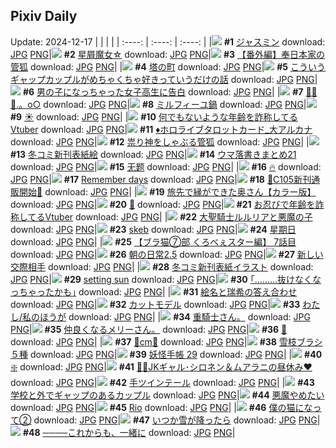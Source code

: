 ## Pixiv Daily
Update: 2024-12-17
|      |      |      |
| :----: | :----: | :----: |
|![](https://pixiv.microyu.workers.dev/c/240x480/img-master/img/2024/12/16/00/00/19/125226377_p0_master1200.jpg) **#1** [ジャスミン](https://www.pixiv.net/artworks/125226377) download: [JPG](https://pixiv.microyu.workers.dev/img-original/img/2024/12/16/00/00/19/125226377_p0.jpg) [PNG](https://pixiv.microyu.workers.dev/img-original/img/2024/12/16/00/00/19/125226377_p0.png)|![](https://pixiv.microyu.workers.dev/c/240x480/img-master/img/2024/12/15/08/30/01/125200830_p0_master1200.jpg) **#2** [星屑魔女☆](https://www.pixiv.net/artworks/125200830) download: [JPG](https://pixiv.microyu.workers.dev/img-original/img/2024/12/15/08/30/01/125200830_p0.jpg) [PNG](https://pixiv.microyu.workers.dev/img-original/img/2024/12/15/08/30/01/125200830_p0.png)|![](https://pixiv.microyu.workers.dev/c/240x480/img-master/img/2024/12/15/19/50/36/125216840_p0_master1200.jpg) **#3** [【番外編】奉日本家の管狐](https://www.pixiv.net/artworks/125216840) download: [JPG](https://pixiv.microyu.workers.dev/img-original/img/2024/12/15/19/50/36/125216840_p0.jpg) [PNG](https://pixiv.microyu.workers.dev/img-original/img/2024/12/15/19/50/36/125216840_p0.png)|
|![](https://pixiv.microyu.workers.dev/c/240x480/img-master/img/2024/12/16/00/02/23/125226669_p0_master1200.jpg) **#4** [塔の町](https://www.pixiv.net/artworks/125226669) download: [JPG](https://pixiv.microyu.workers.dev/img-original/img/2024/12/16/00/02/23/125226669_p0.jpg) [PNG](https://pixiv.microyu.workers.dev/img-original/img/2024/12/16/00/02/23/125226669_p0.png)|![](https://pixiv.microyu.workers.dev/c/240x480/img-master/img/2024/12/16/00/03/05/125226729_p0_master1200.jpg) **#5** [こういうギャップカップルがめちゃくちゃ好きっていうだけの話](https://www.pixiv.net/artworks/125226729) download: [JPG](https://pixiv.microyu.workers.dev/img-original/img/2024/12/16/00/03/05/125226729_p0.jpg) [PNG](https://pixiv.microyu.workers.dev/img-original/img/2024/12/16/00/03/05/125226729_p0.png)|![](https://pixiv.microyu.workers.dev/c/240x480/img-master/img/2024/12/15/00/01/57/125192071_p0_master1200.jpg) **#6** [男の子になっちゃった女子高生に告白](https://www.pixiv.net/artworks/125192071) download: [JPG](https://pixiv.microyu.workers.dev/img-original/img/2024/12/15/00/01/57/125192071_p0.jpg) [PNG](https://pixiv.microyu.workers.dev/img-original/img/2024/12/15/00/01/57/125192071_p0.png)|
|![](https://pixiv.microyu.workers.dev/c/240x480/img-master/img/2024/12/16/00/00/45/125226470_p0_master1200.jpg) **#7** [🔹💎🦋.。o○](https://www.pixiv.net/artworks/125226470) download: [JPG](https://pixiv.microyu.workers.dev/img-original/img/2024/12/16/00/00/45/125226470_p0.jpg) [PNG](https://pixiv.microyu.workers.dev/img-original/img/2024/12/16/00/00/45/125226470_p0.png)|![](https://pixiv.microyu.workers.dev/c/240x480/img-master/img/2024/12/16/20/30/02/125248414_p0_master1200.jpg) **#8** [ミルフィーユ鍋](https://www.pixiv.net/artworks/125248414) download: [JPG](https://pixiv.microyu.workers.dev/img-original/img/2024/12/16/20/30/02/125248414_p0.jpg) [PNG](https://pixiv.microyu.workers.dev/img-original/img/2024/12/16/20/30/02/125248414_p0.png)|![](https://pixiv.microyu.workers.dev/c/240x480/img-master/img/2024/12/15/01/12/54/125194559_p0_master1200.jpg) **#9** [☀](https://www.pixiv.net/artworks/125194559) download: [JPG](https://pixiv.microyu.workers.dev/img-original/img/2024/12/15/01/12/54/125194559_p0.jpg) [PNG](https://pixiv.microyu.workers.dev/img-original/img/2024/12/15/01/12/54/125194559_p0.png)|
|![](https://pixiv.microyu.workers.dev/c/240x480/img-master/img/2024/12/15/21/06/50/125219599_p0_master1200.jpg) **#10** [何でもないような年齢を詐称してるVtuber](https://www.pixiv.net/artworks/125219599) download: [JPG](https://pixiv.microyu.workers.dev/img-original/img/2024/12/15/21/06/50/125219599_p0.jpg) [PNG](https://pixiv.microyu.workers.dev/img-original/img/2024/12/15/21/06/50/125219599_p0.png)|![](https://pixiv.microyu.workers.dev/c/240x480/img-master/img/2024/12/15/12/24/01/125192320_p0_master1200.jpg) **#11** [♦ホロライブタロットカード_大アルカナ](https://www.pixiv.net/artworks/125192320) download: [JPG](https://pixiv.microyu.workers.dev/img-original/img/2024/12/15/12/24/01/125192320_p0.jpg) [PNG](https://pixiv.microyu.workers.dev/img-original/img/2024/12/15/12/24/01/125192320_p0.png)|![](https://pixiv.microyu.workers.dev/c/240x480/img-master/img/2024/12/16/19/04/21/125245945_master1200.jpg) **#12** [祟り神をしゃぶる管狐](https://www.pixiv.net/artworks/125245945) download: [JPG](https://pixiv.microyu.workers.dev/img-original/img/2024/12/16/19/04/21/125245945.jpg) [PNG](https://pixiv.microyu.workers.dev/img-original/img/2024/12/16/19/04/21/125245945.png)|
|![](https://pixiv.microyu.workers.dev/c/240x480/img-master/img/2024/12/16/20/46/12/125248891_p0_master1200.jpg) **#13** [冬コミ新刊表紙絵](https://www.pixiv.net/artworks/125248891) download: [JPG](https://pixiv.microyu.workers.dev/img-original/img/2024/12/16/20/46/12/125248891_p0.jpg) [PNG](https://pixiv.microyu.workers.dev/img-original/img/2024/12/16/20/46/12/125248891_p0.png)|![](https://pixiv.microyu.workers.dev/c/240x480/img-master/img/2024/12/15/20/46/45/125218832_p0_master1200.jpg) **#14** [ウマ落書きまとめ21](https://www.pixiv.net/artworks/125218832) download: [JPG](https://pixiv.microyu.workers.dev/img-original/img/2024/12/15/20/46/45/125218832_p0.jpg) [PNG](https://pixiv.microyu.workers.dev/img-original/img/2024/12/15/20/46/45/125218832_p0.png)|![](https://pixiv.microyu.workers.dev/c/240x480/img-master/img/2024/12/15/00/00/13/125191782_p0_master1200.jpg) **#15** [无题](https://www.pixiv.net/artworks/125191782) download: [JPG](https://pixiv.microyu.workers.dev/img-original/img/2024/12/15/00/00/13/125191782_p0.jpg) [PNG](https://pixiv.microyu.workers.dev/img-original/img/2024/12/15/00/00/13/125191782_p0.png)|
|![](https://pixiv.microyu.workers.dev/c/240x480/img-master/img/2024/12/16/00/17/58/125227444_p0_master1200.jpg) **#16** [🔥](https://www.pixiv.net/artworks/125227444) download: [JPG](https://pixiv.microyu.workers.dev/img-original/img/2024/12/16/00/17/58/125227444_p0.jpg) [PNG](https://pixiv.microyu.workers.dev/img-original/img/2024/12/16/00/17/58/125227444_p0.png)|![](https://pixiv.microyu.workers.dev/c/240x480/img-master/img/2024/12/16/00/02/52/125226709_p0_master1200.jpg) **#17** [Remember days](https://www.pixiv.net/artworks/125226709) download: [JPG](https://pixiv.microyu.workers.dev/img-original/img/2024/12/16/00/02/52/125226709_p0.jpg) [PNG](https://pixiv.microyu.workers.dev/img-original/img/2024/12/16/00/02/52/125226709_p0.png)|![](https://pixiv.microyu.workers.dev/c/240x480/img-master/img/2024/12/15/00/05/35/125192333_p0_master1200.jpg) **#18** [🩵C105新刊通販開始🩷](https://www.pixiv.net/artworks/125192333) download: [JPG](https://pixiv.microyu.workers.dev/img-original/img/2024/12/15/00/05/35/125192333_p0.jpg) [PNG](https://pixiv.microyu.workers.dev/img-original/img/2024/12/15/00/05/35/125192333_p0.png)|
|![](https://pixiv.microyu.workers.dev/c/240x480/img-master/img/2024/12/15/00/00/51/125191928_p0_master1200.jpg) **#19** [旅先で縁ができた奥さん【カラー版】](https://www.pixiv.net/artworks/125191928) download: [JPG](https://pixiv.microyu.workers.dev/img-original/img/2024/12/15/00/00/51/125191928_p0.jpg) [PNG](https://pixiv.microyu.workers.dev/img-original/img/2024/12/15/00/00/51/125191928_p0.png)|![](https://pixiv.microyu.workers.dev/c/240x480/img-master/img/2024/12/15/00/00/29/125191867_p0_master1200.jpg) **#20** [🎵](https://www.pixiv.net/artworks/125191867) download: [JPG](https://pixiv.microyu.workers.dev/img-original/img/2024/12/15/00/00/29/125191867_p0.jpg) [PNG](https://pixiv.microyu.workers.dev/img-original/img/2024/12/15/00/00/29/125191867_p0.png)|![](https://pixiv.microyu.workers.dev/c/240x480/img-master/img/2024/12/16/21/27/33/125250314_p0_master1200.jpg) **#21** [お忍びで年齢を詐称してるVtuber](https://www.pixiv.net/artworks/125250314) download: [JPG](https://pixiv.microyu.workers.dev/img-original/img/2024/12/16/21/27/33/125250314_p0.jpg) [PNG](https://pixiv.microyu.workers.dev/img-original/img/2024/12/16/21/27/33/125250314_p0.png)|
|![](https://pixiv.microyu.workers.dev/c/240x480/img-master/img/2024/12/15/00/31/21/125193312_p0_master1200.jpg) **#22** [大聖騎士ルルリアと悪魔の子](https://www.pixiv.net/artworks/125193312) download: [JPG](https://pixiv.microyu.workers.dev/img-original/img/2024/12/15/00/31/21/125193312_p0.jpg) [PNG](https://pixiv.microyu.workers.dev/img-original/img/2024/12/15/00/31/21/125193312_p0.png)|![](https://pixiv.microyu.workers.dev/c/240x480/img-master/img/2024/12/15/00/23/15/125192992_p0_master1200.jpg) **#23** [skeb](https://www.pixiv.net/artworks/125192992) download: [JPG](https://pixiv.microyu.workers.dev/img-original/img/2024/12/15/00/23/15/125192992_p0.jpg) [PNG](https://pixiv.microyu.workers.dev/img-original/img/2024/12/15/00/23/15/125192992_p0.png)|![](https://pixiv.microyu.workers.dev/c/240x480/img-master/img/2024/12/15/01/03/49/125194301_p0_master1200.jpg) **#24** [星期日](https://www.pixiv.net/artworks/125194301) download: [JPG](https://pixiv.microyu.workers.dev/img-original/img/2024/12/15/01/03/49/125194301_p0.jpg) [PNG](https://pixiv.microyu.workers.dev/img-original/img/2024/12/15/01/03/49/125194301_p0.png)|
|![](https://pixiv.microyu.workers.dev/c/240x480/img-master/img/2024/12/16/19/00/28/125245823_p0_master1200.jpg) **#25** [【ブラ猫⑦部 くろべぇスター編】 7話目](https://www.pixiv.net/artworks/125245823) download: [JPG](https://pixiv.microyu.workers.dev/img-original/img/2024/12/16/19/00/28/125245823_p0.jpg) [PNG](https://pixiv.microyu.workers.dev/img-original/img/2024/12/16/19/00/28/125245823_p0.png)|![](https://pixiv.microyu.workers.dev/c/240x480/img-master/img/2024/12/16/00/32/51/125228029_p0_master1200.jpg) **#26** [朝の日常2.5](https://www.pixiv.net/artworks/125228029) download: [JPG](https://pixiv.microyu.workers.dev/img-original/img/2024/12/16/00/32/51/125228029_p0.jpg) [PNG](https://pixiv.microyu.workers.dev/img-original/img/2024/12/16/00/32/51/125228029_p0.png)|![](https://pixiv.microyu.workers.dev/c/240x480/img-master/img/2024/12/15/00/17/50/125192815_p0_master1200.jpg) **#27** [新しい交際相手](https://www.pixiv.net/artworks/125192815) download: [JPG](https://pixiv.microyu.workers.dev/img-original/img/2024/12/15/00/17/50/125192815_p0.jpg) [PNG](https://pixiv.microyu.workers.dev/img-original/img/2024/12/15/00/17/50/125192815_p0.png)|
|![](https://pixiv.microyu.workers.dev/c/240x480/img-master/img/2024/12/15/18/00/08/125213375_p0_master1200.jpg) **#28** [冬コミ新刊表紙イラスト](https://www.pixiv.net/artworks/125213375) download: [JPG](https://pixiv.microyu.workers.dev/img-original/img/2024/12/15/18/00/08/125213375_p0.jpg) [PNG](https://pixiv.microyu.workers.dev/img-original/img/2024/12/15/18/00/08/125213375_p0.png)|![](https://pixiv.microyu.workers.dev/c/240x480/img-master/img/2024/12/15/00/00/08/125191763_p0_master1200.jpg) **#29** [setting sun](https://www.pixiv.net/artworks/125191763) download: [JPG](https://pixiv.microyu.workers.dev/img-original/img/2024/12/15/00/00/08/125191763_p0.jpg) [PNG](https://pixiv.microyu.workers.dev/img-original/img/2024/12/15/00/00/08/125191763_p0.png)|![](https://pixiv.microyu.workers.dev/c/240x480/img-master/img/2024/12/16/17/14/00/125243118_p0_master1200.jpg) **#30** [｢………抜けなくなっちゃったかも｣](https://www.pixiv.net/artworks/125243118) download: [JPG](https://pixiv.microyu.workers.dev/img-original/img/2024/12/16/17/14/00/125243118_p0.jpg) [PNG](https://pixiv.microyu.workers.dev/img-original/img/2024/12/16/17/14/00/125243118_p0.png)|
|![](https://pixiv.microyu.workers.dev/c/240x480/img-master/img/2024/12/15/20/51/23/125218968_p0_master1200.jpg) **#31** [絵名と瑞希の答え合わせ](https://www.pixiv.net/artworks/125218968) download: [JPG](https://pixiv.microyu.workers.dev/img-original/img/2024/12/15/20/51/23/125218968_p0.jpg) [PNG](https://pixiv.microyu.workers.dev/img-original/img/2024/12/15/20/51/23/125218968_p0.png)|![](https://pixiv.microyu.workers.dev/c/240x480/img-master/img/2024/12/16/00/01/03/125226526_p0_master1200.jpg) **#32** [カットモデル](https://www.pixiv.net/artworks/125226526) download: [JPG](https://pixiv.microyu.workers.dev/img-original/img/2024/12/16/00/01/03/125226526_p0.jpg) [PNG](https://pixiv.microyu.workers.dev/img-original/img/2024/12/16/00/01/03/125226526_p0.png)|![](https://pixiv.microyu.workers.dev/c/240x480/img-master/img/2024/12/16/21/00/11/125249378_p0_master1200.jpg) **#33** [わたし/私のほうが](https://www.pixiv.net/artworks/125249378) download: [JPG](https://pixiv.microyu.workers.dev/img-original/img/2024/12/16/21/00/11/125249378_p0.jpg) [PNG](https://pixiv.microyu.workers.dev/img-original/img/2024/12/16/21/00/11/125249378_p0.png)|
|![](https://pixiv.microyu.workers.dev/c/240x480/img-master/img/2024/12/15/16/18/18/125210488_p0_master1200.jpg) **#34** [重騎士さん。](https://www.pixiv.net/artworks/125210488) download: [JPG](https://pixiv.microyu.workers.dev/img-original/img/2024/12/15/16/18/18/125210488_p0.jpg) [PNG](https://pixiv.microyu.workers.dev/img-original/img/2024/12/15/16/18/18/125210488_p0.png)|![](https://pixiv.microyu.workers.dev/c/240x480/img-master/img/2024/12/16/05/12/52/125232763_p0_master1200.jpg) **#35** [仲良くなるメリーさん。](https://www.pixiv.net/artworks/125232763) download: [JPG](https://pixiv.microyu.workers.dev/img-original/img/2024/12/16/05/12/52/125232763_p0.jpg) [PNG](https://pixiv.microyu.workers.dev/img-original/img/2024/12/16/05/12/52/125232763_p0.png)|![](https://pixiv.microyu.workers.dev/c/240x480/img-master/img/2024/12/16/00/00/12/125226347_p0_master1200.jpg) **#36** [🤍](https://www.pixiv.net/artworks/125226347) download: [JPG](https://pixiv.microyu.workers.dev/img-original/img/2024/12/16/00/00/12/125226347_p0.jpg) [PNG](https://pixiv.microyu.workers.dev/img-original/img/2024/12/16/00/00/12/125226347_p0.png)|
|![](https://pixiv.microyu.workers.dev/c/240x480/img-master/img/2024/12/15/21/17/40/125219998_p0_master1200.jpg) **#37** [🌟cm🌟](https://www.pixiv.net/artworks/125219998) download: [JPG](https://pixiv.microyu.workers.dev/img-original/img/2024/12/15/21/17/40/125219998_p0.jpg) [PNG](https://pixiv.microyu.workers.dev/img-original/img/2024/12/15/21/17/40/125219998_p0.png)|![](https://pixiv.microyu.workers.dev/c/240x480/img-master/img/2024/12/15/06/19/23/125199120_p0_master1200.jpg) **#38** [雪枝ブラシ５種](https://www.pixiv.net/artworks/125199120) download: [JPG](https://pixiv.microyu.workers.dev/img-original/img/2024/12/15/06/19/23/125199120_p0.jpg) [PNG](https://pixiv.microyu.workers.dev/img-original/img/2024/12/15/06/19/23/125199120_p0.png)|![](https://pixiv.microyu.workers.dev/c/240x480/img-master/img/2024/12/15/00/14/44/125192709_p0_master1200.jpg) **#39** [妖怪手帳 29](https://www.pixiv.net/artworks/125192709) download: [JPG](https://pixiv.microyu.workers.dev/img-original/img/2024/12/15/00/14/44/125192709_p0.jpg) [PNG](https://pixiv.microyu.workers.dev/img-original/img/2024/12/15/00/14/44/125192709_p0.png)|
|![](https://pixiv.microyu.workers.dev/c/240x480/img-master/img/2024/12/16/00/05/42/125226909_p0_master1200.jpg) **#40** [❇️](https://www.pixiv.net/artworks/125226909) download: [JPG](https://pixiv.microyu.workers.dev/img-original/img/2024/12/16/00/05/42/125226909_p0.jpg) [PNG](https://pixiv.microyu.workers.dev/img-original/img/2024/12/16/00/05/42/125226909_p0.png)|![](https://pixiv.microyu.workers.dev/c/240x480/img-master/img/2024/12/15/00/00/59/125191948_p0_master1200.jpg) **#41** [🦭🐆JKギャル･シロネン＆ムアラニの昼休み♥](https://www.pixiv.net/artworks/125191948) download: [JPG](https://pixiv.microyu.workers.dev/img-original/img/2024/12/15/00/00/59/125191948_p0.jpg) [PNG](https://pixiv.microyu.workers.dev/img-original/img/2024/12/15/00/00/59/125191948_p0.png)|![](https://pixiv.microyu.workers.dev/c/240x480/img-master/img/2024/12/15/21/05/46/125219564_p0_master1200.jpg) **#42** [手ツインテール](https://www.pixiv.net/artworks/125219564) download: [JPG](https://pixiv.microyu.workers.dev/img-original/img/2024/12/15/21/05/46/125219564_p0.jpg) [PNG](https://pixiv.microyu.workers.dev/img-original/img/2024/12/15/21/05/46/125219564_p0.png)|
|![](https://pixiv.microyu.workers.dev/c/240x480/img-master/img/2024/12/15/19/24/37/125216070_p0_master1200.jpg) **#43** [学校と外でギャップのあるカップル](https://www.pixiv.net/artworks/125216070) download: [JPG](https://pixiv.microyu.workers.dev/img-original/img/2024/12/15/19/24/37/125216070_p0.jpg) [PNG](https://pixiv.microyu.workers.dev/img-original/img/2024/12/15/19/24/37/125216070_p0.png)|![](https://pixiv.microyu.workers.dev/c/240x480/img-master/img/2024/12/15/21/15/06/125219908_p0_master1200.jpg) **#44** [悪魔やめたい](https://www.pixiv.net/artworks/125219908) download: [JPG](https://pixiv.microyu.workers.dev/img-original/img/2024/12/15/21/15/06/125219908_p0.jpg) [PNG](https://pixiv.microyu.workers.dev/img-original/img/2024/12/15/21/15/06/125219908_p0.png)|![](https://pixiv.microyu.workers.dev/c/240x480/img-master/img/2024/12/15/00/00/14/125191790_p0_master1200.jpg) **#45** [Rio](https://www.pixiv.net/artworks/125191790) download: [JPG](https://pixiv.microyu.workers.dev/img-original/img/2024/12/15/00/00/14/125191790_p0.jpg) [PNG](https://pixiv.microyu.workers.dev/img-original/img/2024/12/15/00/00/14/125191790_p0.png)|
|![](https://pixiv.microyu.workers.dev/c/240x480/img-master/img/2024/12/16/17/07/04/125242994_p0_master1200.jpg) **#46** [僕の猫になって②](https://www.pixiv.net/artworks/125242994) download: [JPG](https://pixiv.microyu.workers.dev/img-original/img/2024/12/16/17/07/04/125242994_p0.jpg) [PNG](https://pixiv.microyu.workers.dev/img-original/img/2024/12/16/17/07/04/125242994_p0.png)|![](https://pixiv.microyu.workers.dev/c/240x480/img-master/img/2024/12/15/00/43/59/125193674_p0_master1200.jpg) **#47** [いつか雪が降ったら](https://www.pixiv.net/artworks/125193674) download: [JPG](https://pixiv.microyu.workers.dev/img-original/img/2024/12/15/00/43/59/125193674_p0.jpg) [PNG](https://pixiv.microyu.workers.dev/img-original/img/2024/12/15/00/43/59/125193674_p0.png)|![](https://pixiv.microyu.workers.dev/c/240x480/img-master/img/2024/12/15/18/46/14/125214857_p0_master1200.jpg) **#48** [────これからも、一緒に](https://www.pixiv.net/artworks/125214857) download: [JPG](https://pixiv.microyu.workers.dev/img-original/img/2024/12/15/18/46/14/125214857_p0.jpg) [PNG](https://pixiv.microyu.workers.dev/img-original/img/2024/12/15/18/46/14/125214857_p0.png)|
